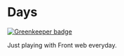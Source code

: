 # Days

[![Greenkeeper badge](https://badges.greenkeeper.io/g-ongenae/days.svg)](https://greenkeeper.io/)

Just playing with Front web everyday.
